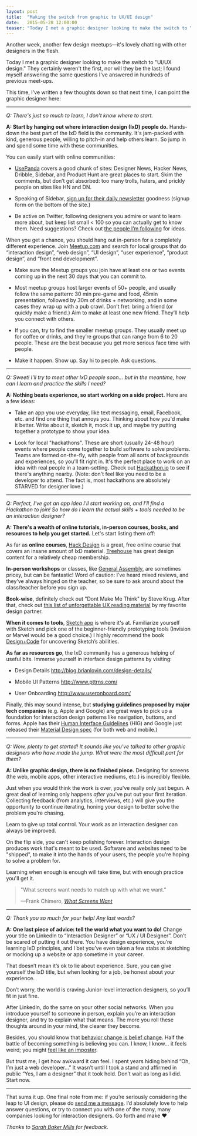 ```yaml
---
layout: post
title:  "Making the switch from graphic to UX/UI design"
date:   2015-05-28 12:00:00
teaser: "Today I met a graphic designer looking to make the switch to “UI/UX design.” They certainly weren’t the first, nor will they be the last; I found myself answering the same questions I’ve answered in hundreds of previous meet-ups."
---
```


<p>Another week, another few design meetups—it's lovely chatting with other designers in the flesh. </p>

<p>Today I met a graphic designer looking to make the switch to "UI/UX design." They certainly weren't the first, nor will they be the last; I found myself answering the same questions I've answered in hundreds of previous meet-ups.</p>

<p>This time, I've written a few thoughts down so that next time, I can point the graphic designer here:</p>

<hr>

<p><em>Q: There's just so much to learn, I don't know where to start.</em></p>

<p><strong>A: Start by hanging out where interaction design (IxD) people do.</strong> Hands-down the best part of the IxD field is the community. It's jam-packed with kind, generous people, willing to pitch-in and help others learn. So jump in and spend some time with these communities.</p>

<p>You can easily start with online communities:</p>

<ul>
<li><p><a href="http://usepanda.com/app/">UsePanda</a> covers a good chunk of sites: Designer News, Hacker News, Dribble, Sidebar, and Product Hunt are great places to start. Skim the comments, but don’t get absorbed: too many trolls, haters, and prickly people on sites like HN and DN.</p></li>
<li><p>Speaking of Sidebar, <a href="http://sidebar.io/">sign up for their daily newsletter</a> goodness (signup form on the bottom of the site.)</p></li>
<li><p>Be active on Twitter, following designers you admire or want to learn more about, but keep list small &lt; 100 so you can actually get to know them. Need suggestions? Check out <a href="https://twitter.com/pvm/following">the people I’m following</a> for ideas.</p></li>
</ul>

<p>When you get a chance, you should hang out in-person for a completely different experience. Join <a href="http://meetup.com">Meetup.com</a> and search for local groups that do “interaction design”, “web design”, “UI design”, “user experience”, “product design”, and “front end development”.</p>

<ul>
<li><p>Make sure the Meetup groups you join have at least one or two events coming up in the next 30 days that you can commit to.</p></li>
<li><p>Most meetup groups host larger events of 50+ people, and usually  follow the same pattern: 30 min pre-game and food, 45min presentation, followed by 30m of drinks + networking, and in some cases they wrap up with a pub crawl. Don’t fret: bring a friend (or quickly make a friend.) Aim to make at least one new friend. They’ll help you connect with others.</p></li>
<li><p>If you can, try to find the smaller meetup groups. They usually meet up for coffee or drinks, and they’re groups that can range from 6 to 20 people. These are the best because you get more serious face time with people.</p></li>
<li><p>Make it happen. Show up. Say hi to people. Ask questions.</p></li>
</ul>

<hr>

<p><em>Q: Sweet! I'll try to meet other IxD people soon... but in the meantime, how can I learn and practice the skills I need?</em></p>

<p><strong>A: Nothing beats experience, so start working on a side project.</strong> Here are a few ideas:</p>

<ul>
<li><p>Take an app you use everyday, like text messaging, email, Facebook, etc. and find one thing that annoys you. Thinking about how you'd make it better. Write about it, sketch it, mock it up, and maybe try putting together a prototype to show your idea.</p></li>
<li><p>Look for local "hackathons". These are short (usually 24-48 hour) events where people come together to build software to solve problems. Teams are formed on-the-fly, with people from all sorts of backgrounds and experiences, so you'll fit right in. It's the perfect place to work on an idea with real people in a team-setting. Check out <a href="http://www.hackathon.io/events">Hackathon.io</a> to see if there's anything nearby. (Note: don't feel like you need to be a developer to attend. The fact is, most hackathons are absolutely STARVED for designer love.)</p></li>
</ul>

<hr>

<p><em>Q: Perfect, I've got an app idea I'll start working on, and I'll find a Hackathon to join! So how do I learn the actual skills + tools needed to be an interaction designer?</em></p>

<p><strong>A: There's a wealth of online tutorials, in-person courses, books, and resources to help you get started.</strong> Let's start listing them off:</p>

<p>As far as <strong>online courses</strong>, <a href="https://hackdesign.org">Hack Design</a> is a great, free online course that covers an insane amount of IxD material. <a href="http://teamtreehouse.com/tracks/web-design">Treehouse</a> has great design content for a relatively cheap membership.</p>

<p><strong>In-person workshops</strong> or classes, like <a href="https://generalassemb.ly/education/crash-course-in-uxui-design">General Assembly</a>, are sometimes pricey, but can be fantastic! Word of caution: I’ve heard mixed reviews, and they’ve always hinged on the teacher, so be sure to ask around about the class/teacher before you sign up.</p>

<p><strong>Book-wise</strong>, definitely check out "Dont Make Me Think" by Steve Krug. After that, check out <a href="http://enchant.co/2014/12/30/the-unforgettable-reading-list-that-got-me-into-ux/">this list of unforgettable UX reading material</a> by my favorite design partner.</p>

<p><strong>When it comes to tools</strong>, <a href="http://bohemiancoding.com/sketch/">Sketch app</a> is where it's at. Familiarize yourself with Sketch and pick one of the beginner-friendly prototyping tools (Invision or Marvel would be a good choice.) I highly recommend the book <a href="https://designcode.io/sketch">Design+Code</a> for uncovering Sketch’s abilities.</p>

<p><strong>As far as resources go</strong>, the IxD community has a generous helping of useful bits. Immerse yourself in interface design patterns by visiting:</p>

<ul>
<li><p>Design Details <a href="http://blog.brianlovin.com/design-details/">http://blog.brianlovin.com/design-details/</a></p></li>
<li><p>Mobile UI Patterns <a href="http://www.pttrns.com/">http://www.pttrns.com/</a></p></li>
<li><p>User Onboarding <a href="http://www.useronboard.com/">http://www.useronboard.com/</a></p></li>
</ul>

<p>Finally, this may sound intense, but <strong>studying guidelines proposed by major tech companies</strong> (e.g. Apple and Google) are great ways to pick up a foundation for interaction design patterns like navigation, buttons, and forms. Apple has their <a href="https://developer.apple.com/library/ios/documentation/userexperience/conceptual/mobilehig/">Human Interface Guidelines</a> (HIG) and Google just released their <a href="http://www.google.com/design/spec/material-design/introduction.html">Material Design spec</a> (for both web and mobile.) </p>

<hr>

<p><em>Q: Wow, plenty to get started! It sounds like you've talked to other graphic designers who have made the jump. What were the most difficult part for them?</em></p>

<p><strong>A: Unlike graphic design, there is no finished piece.</strong> Designing for screens (the web, mobile apps, other interactive mediums, etc.) is incredibly flexible.</p>

<p>Just when you would think the work is over, you've really only just begun. A great deal of learning only happens <em>after</em> you've put out your first iteration. Collecting feedback (from analytics, interviews, etc.) will give you the opportunity to continue iterating, honing your design to better solve the problem you're chasing.</p>

<p>Learn to give up total control. Your work as an interaction designer can always be improved.</p>

<p>On the flip side, you can't keep polishing forever. Interaction design produces work that's meant to be used. Software and websites need to be "shipped", to make it into the hands of your users, the people you're hoping to solve a problem for.</p>

<p>Learning when enough is enough will take time, but with enough practice you'll get it.</p>

<blockquote>
  <p>"What screens want needs to match up with what we want." </p>
  
  <p>—Frank Chimero, <em><a href="http://frankchimero.com/talks/what-screens-want/transcript/">What Screens Want</a></em></p>
</blockquote>

<hr>

<p><em>Q: Thank you so much for your help! Any last words?</em></p>

<p><strong>A: One last piece of advice: tell the world what you want to do!</strong> Change your title on LinkedIn to “Interaction Designer” or “UX / UI Designer”. Don’t be scared of putting it out there. You have design experience, you’re learning IxD principles, and I bet you’ve even taken a few stabs at sketching or mocking up a website or app sometime in your career. </p>

<p>That doesn’t mean it’s ok to lie about experience. Sure, you can give yourself the IxD title, but when looking for a job, be honest about your experience. </p>

<p>Don’t worry, the world is craving Junior-level interaction designers, so you’ll fit in just fine.</p>

<p>After LinkedIn, do the same on your other social networks. When you introduce yourself to someone in person, explain you’re an interaction designer, and try to explain what that means. The more you roll these thoughts around in your mind, the clearer they become.</p>

<p>Besides, you should know that <a href="http://wayoftheduck.com/belief-change">behavior change is belief change</a>. Half the battle of becoming something is believing you can. I know, I know… it feels weird; you might <a href="https://medium.com/@aliciatweet/overcoming-impostor-syndrome-bdae04e46ec5">feel like an imposter</a>. </p>

<p>But trust me, I get how awkward it can feel. I spent years hiding behind “Oh, I’m just a web developer…” It wasn’t until I took a stand and affirmed in public “Yes, I am a designer” that it took hold. Don’t wait as long as I did. Start now.</p>

<hr>

<p>That sums it up. One final note from me: if you’re seriously considering the leap to UI design, please do <a href="http://twitter.com/pvm">send me a message</a>. I’d absolutely love to help answer questions, or try to connect you with one of the many, many companies looking for interaction designers. Go forth and make ♥</p>

<p><em>Thanks to <a href="https://twitter.com/starsoup7">Sarah Baker Mills</a> for feedback.</em></p>
